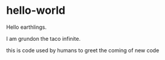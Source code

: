 # hello-world

Hello earthlings.

I am grundon the taco infinite.  

this is code used by humans to greet the coming of new code

